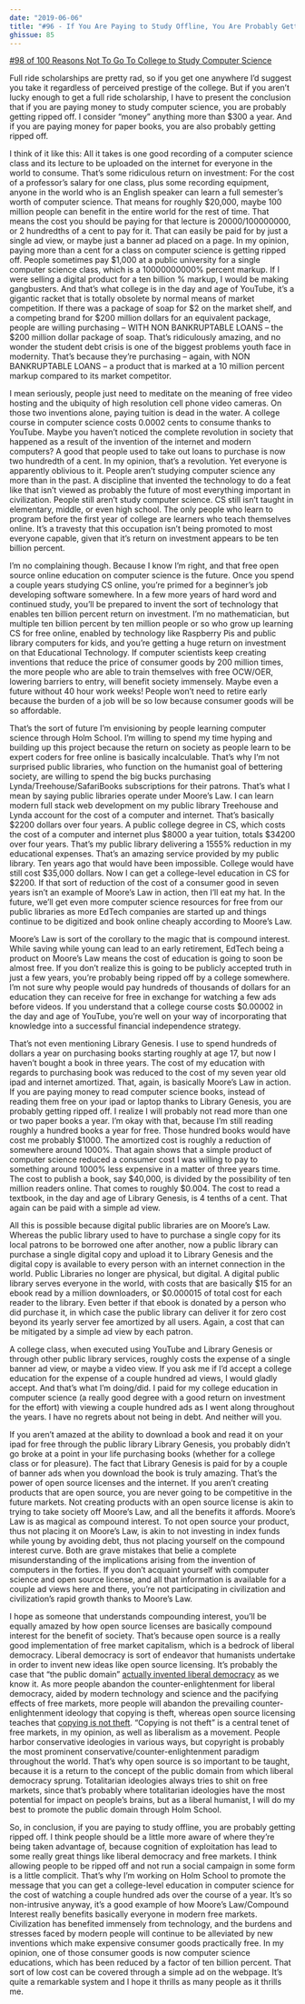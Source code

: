 ```yaml
---
date: "2019-06-06"
title: "#96 - If You Are Paying to Study Offline, You Are Probably Getting Ripped Off"
ghissue: 85
---
```


[#98 of 100 Reasons Not To Go To College to Study Computer Science](https://holm.school/new-blog-series/)


Full ride scholarships are pretty rad, so if you get one anywhere I’d suggest you take it regardless of perceived prestige of the college. But if you aren’t lucky enough to get a full ride scholarship, I have to present the conclusion that if you are paying money to study computer science, you are probably getting ripped off. I consider “money” anything more than $300 a year. And if you are paying money for paper books, you are also probably getting ripped off.

I think of it like this: All it takes is one good recording of a computer science class and its lecture to be uploaded on the internet for everyone in the world to consume. That’s some ridiculous return on investment: For the cost of a professor’s salary for one class, plus some recording equipment, anyone in the world who is an English speaker can learn a full semester’s worth of computer science. That means for roughly $20,000, maybe 100 million people can benefit in the entire world for the rest of time. That means the cost you should be paying for that lecture is 20000/100000000, or 2 hundredths of a cent to pay for it. That can easily be paid for by just a single ad view, or maybe just a banner ad placed on a page. In my opinion, paying more than a cent for a class on computer science is getting ripped off. People sometimes pay $1,000 at a public university for a single computer science class, which is a 10000000000% percent markup. If I were selling a digital product for a ten billion % markup, I would be making gangbusters. And that’s what college is in the day and age of YouTube, it’s a gigantic racket that is totally obsolete by normal means of market competition. If there was a package of soap for $2 on the market shelf, and a competing brand for $200 million dollars for an equivalent package, people are willing purchasing – WITH NON BANKRUPTABLE LOANS – the $200 million dollar package of soap. That’s ridiculously amazing, and no wonder the student debt crisis is one of the biggest problems youth face in modernity. That’s because they’re purchasing – again, with NON BANKRUPTABLE LOANS – a product that is marked at a 10 million percent markup compared to its market competitor.

I mean seriously, people just need to meditate on the meaning of free video hosting and the ubiquity of high resolution cell phone video cameras. On those two inventions alone, paying tuition is dead in the water. A college course in computer science costs 0.0002 cents to consume thanks to YouTube. Maybe you haven’t noticed the complete revolution in society that happened as a result of the invention of the internet and modern computers? A good that people used to take out loans to purchase is now two hundredth of a cent. In my opinion, that’s a revolution. Yet everyone is apparently oblivious to it. People aren’t studying computer science any more than in the past. A discipline that invented the technology to do a feat like that isn’t viewed as probably the future of most everything important in civilization. People still aren’t study computer science. CS still isn’t taught in elementary, middle, or even high school. The only people who learn to program before the first year of college are learners who teach themselves online. It’s a travesty that this occupation isn’t being promoted to most everyone capable, given that it’s return on investment appears to be ten billion percent.

I’m no complaining though. Because I know I’m right, and that free open source online education on computer science is the future. Once you spend a couple years studying CS online, you’re primed for a beginner’s job developing software somewhere. In a few more years of hard word and continued study, you’ll be prepared to invent the sort of technology that enables ten billion percent return on investment. I’m no mathematician, but multiple ten billion percent by ten million people or so who grow up learning CS for free online, enabled by technology like Raspberry Pis and public library computers for kids, and you’re getting a huge return on investment on that Educational Technology. If computer scientists keep creating inventions that reduce the price of consumer goods by 200 million times, the more people who are able to train themselves with free OCW/OER, lowering barriers to entry, will benefit society immensely. Maybe even a future without 40 hour work weeks! People won’t need to retire early because the burden of a job will be so low because consumer goods will be so affordable.

That’s the sort of future I’m envisioning by people learning computer science through Holm School. I’m willing to spend my time hyping and building up this project because the return on society as people learn to be expert coders for free online is basically incalculable. That’s why I’m not surprised public libraries, who function on the humanist goal of bettering society, are willing to spend the big bucks purchasing Lynda/Treehouse/SafariBooks subscriptions for their patrons. That’s what I mean by saying public libraries operate under Moore’s Law. I can learn modern full stack web development on my public library Treehouse and Lynda account for the cost of a computer and internet. That’s basically $2200 dollars over four years. A public college degree in CS, which costs the cost of a computer and internet plus $8000 a year tuition, totals $34200 over four years. That’s my public library delivering a 1555% reduction in my educational expenses. That’s an amazing service provided by my public library. Ten years ago that would have been impossible. College would have still cost $35,000 dollars. Now I can get a college-level education in CS for $2200. If that sort of reduction of the cost of a consumer good in seven years isn’t an example of Moore’s Law in action, then I’ll eat my hat. In the future, we’ll get even more computer science resources for free from our public libraries as more EdTech companies are started up and things continue to be digitized and book online cheaply according to Moore’s Law.

Moore’s Law is sort of the corollary to the magic that is compound interest. While saving while young can lead to an early retirement, EdTech being a product on Moore’s Law means the cost of education is going to soon be almost free. If you don’t realize this is going to be publicly accepted truth in just a few years, you’re probably being ripped off by a college somewhere. I’m not sure why people would pay hundreds of thousands of dollars for an education they can receive for free in exchange for watching a few ads before videos. If you understand that a college course costs $0.00002 in the day and age of YouTube, you’re well on your way of incorporating that knowledge into a successful financial independence strategy.

That’s not even mentioning Library Genesis. I use to spend hundreds of dollars a year on purchasing books starting roughly at age 17, but now I haven’t bought a book in three years. The cost of my education with regards to purchasing book was reduced to the cost of my seven year old ipad and internet amortized. That, again, is basically Moore’s Law in action. If you are paying money to read computer science books, instead of reading them free on your ipad or laptop thanks to Library Genesis, you are probably getting ripped off. I realize I will probably not read more than one or two paper books a year. I’m okay with that, because I’m still reading roughly a hundred books a year for free. Those hundred books would have cost me probably $1000. The amortized cost is roughly a reduction of somewhere around 1000%. That again shows that a simple product of computer science reduced a consumer cost I was willing to pay to something around 1000% less expensive in a matter of three years time. The cost to publish a book, say $40,000, is divided by the possibility of ten million readers online. That comes to roughly $0.004. The cost to read a textbook, in the day and age of Library Genesis, is 4 tenths of a cent. That again can be paid with a simple ad view. 

All this is possible because digital public libraries are on Moore’s Law. Whereas the public library used to have to purchase a single copy for its local patrons to be borrowed one after another, now a public library can purchase a single digital copy and upload it to Library Genesis and the digital copy is available to every person with an internet connection in the world. Public Libraries no longer are physical, but digital. A digital public library serves everyone in the world, with costs that are basically $15 for an ebook read by a million downloaders, or $0.000015 of total cost for each reader to the library. Even better if that ebook is donated by a person who did purchase it, in which case the public library can deliver it for zero cost beyond its yearly server fee amortized by all users. Again, a cost that can be mitigated by a simple ad view by each patron.

A college class, when executed using YouTube and Library Genesis or through other public library services, roughly costs the expense of a single banner ad view, or maybe a video view. If you ask me if I’d accept a college education for the expense of a couple hundred ad views, I would gladly accept. And that’s what I’m doing/did. I paid for my college education in computer science (a really good degree with a good return on investment for the effort) with viewing a couple hundred ads as I went along throughout the years. I have no regrets about not being in debt. And neither will you.

If you aren’t amazed at the ability to download a book and read it on your ipad for free through the public library Library Genesis, you probably didn’t go broke at a point in your life purchasing books (whether for a college class or for pleasure). The fact that Library Genesis is paid for by a couple of banner ads when you download the book is truly amazing. That’s the power of open source licenses and the internet. If you aren’t creating products that are open source, you are never going to be competitive in the future markets. Not creating products with an open source license is akin to trying to take society off Moore’s Law, and all the benefits it affords. Moore’s Law is as magical as compound interest. To not open source your product, thus not placing it on Moore’s Law, is akin to not investing in index funds while young by avoiding debt, thus not placing yourself on the compound interest curve. Both are grave mistakes that belie a complete misunderstanding of the implications arising from the invention of computers in the forties. If you don’t acquaint yourself with computer science and open source license, and all that information is available for a couple ad views here and there, you’re not participating in civilization and civilization’s rapid growth thanks to Moore’s Law.

I hope as someone that understands compounding interest, you’ll be equally amazed by how open source licenses are basically compound interest for the benefit of society. That’s because open source is a really good implementation of free market capitalism, which is a bedrock of liberal democracy. Liberal democracy is sort of endeavor that humanists undertake in order to invent new ideas like open source licensing. It’s probably the case that “the public domain” [actually invented liberal democracy](https://www.youtube.com/watch?v=jcvd5JZkUXY) as we know it. As more people abandon the counter-enlightenment for liberal democracy, aided by modern technology and science and the pacifying effects of free markets, more people will abandon the prevailing counter-enlightenment ideology that copying is theft, whereas open source licensing teaches that [copying is not theft](https://www.youtube.com/watch?v=IeTybKL1pM4). “Copying is not theft” is a central tenet of free markets, in my opinion, as well as liberalism as a movement. People harbor conservative ideologies in various ways, but copyright is probably the most prominent conservative/counter-enlightenment paradigm throughout the world. That’s why open source is so important to be taught, because it is a return to the concept of the public domain from which liberal democracy sprung. Totalitarian ideologies always tries to shit on free markets, since that’s probably where totalitarian ideologies have the most potential for impact on people’s brains, but as a liberal humanist, I will do my best to promote the public domain through Holm School.

So, in conclusion, if you are paying to study offline, you are probably getting ripped off. I think people should be a little more aware of where they’re being taken advantage of, because cognition of exploitation has lead to some really great things like liberal democracy and free markets. I think allowing people to be ripped off and not run a social campaign in some form is a little complicit. That’s why I’m working on Holm School to promote the message that you can get a college-level education in computer science for the cost of watching a couple hundred ads over the course of a year. It’s so non-intrusive anyway, it’s a good example of how Moore’s Law/Compound Interest really benefits basically everyone in modern free markets. Civilization has benefited immensely from technology, and the burdens and stresses faced by modern people will continue to be alleviated by new inventions which make expensive consumer goods practically free. In my opinion, one of those consumer goods is now computer science educations, which has been reduced by a factor of ten billion percent. That sort of low cost can be covered through a simple ad on the webpage. It’s quite a remarkable system and I hope it thrills as many people as it thrills me.


